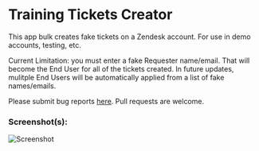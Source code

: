 # Training Tickets Creator

This app bulk creates fake tickets on a Zendesk account. For use in demo accounts, testing, etc. 

Current Limitation: you must enter a fake Requester name/email. That will become the End User for all of the tickets created. In future updates, mulitple End Users will be automatically applied from a list of fake names/emails.  

Please submit bug reports [here](https://github.com/Asa240/bulk_ticket_creation_app/issues). Pull requests are welcome.

### Screenshot(s):
![Screenshot](/assets/screenshot.jpg?raw=true "Screenshot")